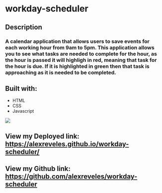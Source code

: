 # workday-scheduler

## Description

### A calendar application that allows users to save events for each working hour from 9am to 5pm. This application allows you to see what tasks are needed to complete for the hour, as the hour is passed it will highligh in red, meaning that task for the hour is due. If it is highlighted in green then that task is approaching as it is needed to be completed.

## Built with:
* HTML
* CSS
* Javascript


![](./workday-schedular/images/workday-calendar.png) 


## View my Deployed link: https://alexreveles.github.io/workday-scheduler/

## View my Github link: https://github.com/alexreveles/workday-scheduler
